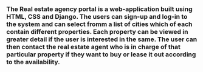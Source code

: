 ### The Real estate agency portal is a web-application built using HTML, CSS and Django. The users can sign-up and log-in to the system and can select fromm a list of cities which of each contain different properties. Each property can be viewed in greater detail if the user is interested in the same. The user can then contact the real estate agent who is in charge of that particular property if they want to buy or lease it out according to the availability. 
